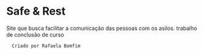 # Safe & Rest

Site que busca facilitar a comunicação das pessoas com os asilos.
trabalho de conclusão de curso

```
  Criado por Rafaela Bomfim 
```